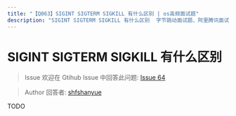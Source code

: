 ```yaml
---
title: "【Q063】SIGINT SIGTERM SIGKILL 有什么区别 | os高频面试题"
description: "SIGINT SIGTERM SIGKILL 有什么区别  字节跳动面试题、阿里腾讯面试题、美团小米面试题。"
---
```


# SIGINT SIGTERM SIGKILL 有什么区别

> Issue
> 欢迎在 Gtihub Issue 中回答此问题: [Issue 64](https://github.com/shfshanyue/Daily-Question/issues/64)

> Author
> 回答者: [shfshanyue](https://github.com/shfshanyue)

TODO

